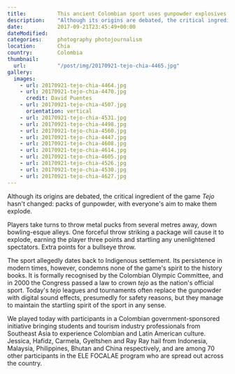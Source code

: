 ```yaml
---
title:          This ancient Colombian sport uses gunpowder explosives and is still played today
description:    "Although its origins are debated, the critical ingredient of the game 'Tejo' hasn't changed: packs of gunpowder, with everyone's aim to make them explode."
date:           2017-09-21T23:45:49+00:00
dateModified:   
categories:     photography photojournalism
location:       Chia
country:        Colombia      
thumbnail:
  url:          "/post/img/20170921-tejo-chia-4465.jpg"
gallery:
  images:
    - url: 20170921-tejo-chia-4464.jpg
    - url: 20170921-tejo-chia-4470.jpg
      credit: David Puentes
    - url: 20170921-tejo-chia-4507.jpg
      orientation: vertical
    - url: 20170921-tejo-chia-4531.jpg
    - url: 20170921-tejo-chia-4498.jpg
    - url: 20170921-tejo-chia-4560.jpg
    - url: 20170921-tejo-chia-4447.jpg
    - url: 20170921-tejo-chia-4608.jpg
    - url: 20170921-tejo-chia-4614.jpg
    - url: 20170921-tejo-chia-4605.jpg
    - url: 20170921-tejo-chia-4526.jpg
    - url: 20170921-tejo-chia-4530.jpg
    - url: 20170921-tejo-chia-4627.jpg
---
```

Although its origins are debated, the critical ingredient of the game *Tejo* hasn't changed: packs of gunpowder, with everyone's aim to make them explode.

Players take turns to throw metal pucks from several metres away, down bowling-esque alleys. One forceful throw striking a package will cause it to explode, earning the player three points and startling any unenlightened spectators. Extra points for a bullseye throw.

The sport allegedly dates back to Indigenous settlement. Its persistence in modern times, however, condemns none of the game's spirit to the history books. It is formally recognised by the Colombian Olympic Committee, and in 2000 the Congress passed a law to crown *tejo* as the nation's official sport. Today's *tejo* leagues and tournaments often replace the gunpowder with digital sound effects, presumedly for safety reasons, but they manage to maintain the startling spirit of the sport in any sense.

We played today with participants in a Colombian government-sponsored initiative bringing students and tourism industry professionals from Southeast Asia to experience Colombian and Latin American culture. Jessica, Hafidz, Carmela, Gyeltshen and Ray Ray hail from Indonesia, Malaysia, Philippines, Bhutan and China respectively, and are among 70 other participants in the ELE FOCALAE program who are spread out across the country.
